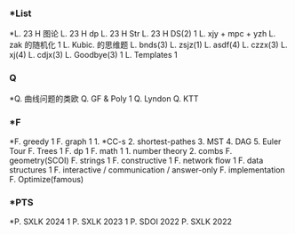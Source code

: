 ### *List

*L. 23 H 图论
L. 23 H dp
L. 23 H Str
L. 23 H DS(2)                                  1
L. xjy + mpc + yzh
L. zak 的随机化                              1
L. Kubic. 的思维题
L. bnds(3)
L. zsjz(1)
L. asdf(4)
L. czzx(3)
L. xj(4)
L. cdjx(3)
L. Goodbye(3)                               1
L. Templates                                 1
### Q

*Q. 曲线问题的类欧
Q. GF & Poly                                1
Q. Lyndon
Q. KTT

### *F

*F. greedy                                   1
F. graph                                    1
	1. \*CC-s
	2. shortest-pathes
	3. MST
	4. DAG
	5. Euler Tour
F. Trees                                    1
F. dp                                        1
F. math                                    1
	1. number theory
	2. combs
F. geometry(SCOI)
F. strings                                  1
F. constructive                         1
F. network flow                        1
F. data structures                    1
F. interactive / communication / answer-only
F. implementation
F. Optimize(famous) 
### *PTS

*P. SXLK 2024                          1
P. SXLK 2023                          1
P. SDOI 2022
P. SXLK 2022

